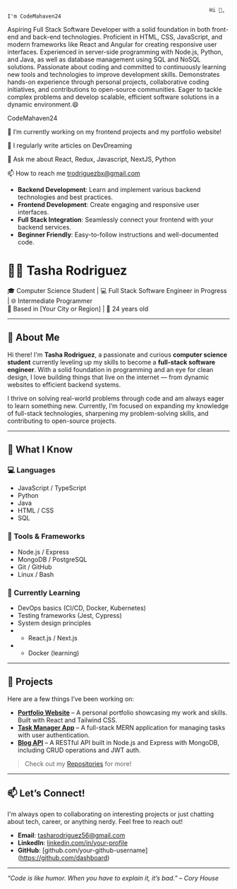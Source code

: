                                                                     Hi 👋, I'm CodeMahaven24

                                                                    
Aspiring Full Stack Software Developer with a solid foundation in both front-end and back-end technologies. 
Proficient in HTML, CSS, JavaScript, and modern frameworks like React and Angular for creating responsive user interfaces. 
Experienced in server-side programming with Node.js, Python, and Java, as well as database management using SQL and NoSQL solutions. 
Passionate about coding and committed to continuously learning new tools and technologies to improve development skills. 
Demonstrates hands-on experience through personal projects, collaborative coding initiatives, and contributions to open-source communities. 
Eager to tackle complex problems and develop scalable, efficient software solutions in a dynamic environment.😄

CodeMahaven24

🔭 I’m currently working on my frontend projects and my portfolio website!

📝 I regularly write articles on DevDreaming

💬 Ask me about React, Redux, Javascript, NextJS, Python

📫 How to reach me trodriguezbx@gmail.com



- **Backend Development**: Learn and implement various backend technologies and best practices.
- **Frontend Development**: Create engaging and responsive user interfaces.
- **Full Stack Integration**: Seamlessly connect your frontend with your backend services.
- **Beginner Friendly**: Easy-to-follow instructions and well-documented code.

# 👩‍💻 Tasha Rodriguez

🎓 Computer Science Student | 💻 Full Stack Software Engineer in Progress | 🌐 Intermediate Programmer  
📍 Based in [Your City or Region] | 📅 24 years old

---

## 🌟 About Me

Hi there! I'm **Tasha Rodriguez**, a passionate and curious **computer science student** currently leveling up my skills to become a **full-stack software engineer**. With a solid foundation in programming and an eye for clean design, I love building things that live on the internet — from dynamic websites to efficient backend systems.

I thrive on solving real-world problems through code and am always eager to learn something new. Currently, I’m focused on expanding my knowledge of full-stack technologies, sharpening my problem-solving skills, and contributing to open-source projects.

---

## 🧠 What I Know

### 💻 Languages
- JavaScript / TypeScript
- Python
- Java
- HTML / CSS
- SQL

### 🧰 Tools & Frameworks
- Node.js / Express
- MongoDB / PostgreSQL
- Git / GitHub
- Linux / Bash

### 🔧 Currently Learning
- DevOps basics (CI/CD, Docker, Kubernetes)
- Testing frameworks (Jest, Cypress)
- System design principles
- - React.js / Next.js
- - Docker (learning)

---

## 📂 Projects

Here are a few things I’ve been working on:

- **[Portfolio Website](#)** – A personal portfolio showcasing my work and skills. Built with React and Tailwind CSS.
- **[Task Manager App](#)** – A full-stack MERN application for managing tasks with user authentication.
- **[Blog API](#)** – A RESTful API built in Node.js and Express with MongoDB, including CRUD operations and JWT auth.

> Check out my [Repositories](https://github.com/CodeMahaven24?tab=repositories) for more!

---

## 📫 Let’s Connect!

I'm always open to collaborating on interesting projects or just chatting about tech, career, or anything nerdy. Feel free to reach out!

- **Email**: tasharodriguez56@gmail.com
- **LinkedIn**: [linkedin.com/in/your-profile](https://linkedin.com/in/your-profile)  
- **GitHub**: [github.com/your-github-username] (https://github.com/dashboard)

---

_“Code is like humor. When you have to explain it, it’s bad.” – Cory House_

